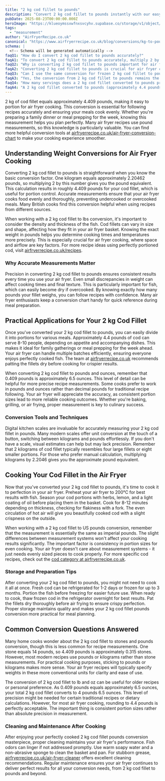 ```yaml
---
title: "2 kg cod fillet to pounds"
description: "Convert 2 kg cod fillet to pounds instantly with our easy guide. Perfect for air fryer recipes and portion planning. Get cooking now!"
pubDate: 2025-08-23T00:00:00.000Z
heroImage: "https://klueoymssxwfnxsvcyhv.supabase.co/storage/v1/object/public/Shmucket/2-kg-cod-fillet-to-pounds.webp"
tags:
  - "measurement"
author: "AirFryerRecipe.co.uk"
canonical: "https://www.airfryerrecipe.co.uk/blog/conversions/kg-to-pounds/2-kg-cod-fillet-to-pounds"
schema: |
  <!-- Schema will be generated automatically -->
faqQ1: "How do I convert 2 kg cod fillet to pounds accurately?"
faqA1: "To convert 2 kg cod fillet to pounds accurately, multiply 2 by 2.20462, which gives you approximately 4.409 pounds. For most practical cooking purposes, rounding to 4.4 pounds is perfectly acceptable. Using a digital kitchen scale with unit conversion capabilities will give you the most precise measurement. Remember that the exact conversion might vary slightly depending on the specific density of your cod fillet."
faqQ2: "Why is converting 2 kg cod fillet to pounds important for air fryer cooking?"
faqA2: "Converting 2 kg cod fillet to pounds is crucial for air fryer cooking because accurate portion sizes ensure even cooking and proper air circulation. Air fryers work best when food pieces are uniformly sized, and knowing the exact weight helps you divide the fillet appropriately. This prevents overcrowding the basket and ensures each piece cooks through perfectly. Consistent measurements also help you follow air fryer recipes accurately, leading to better results every time."
faqQ3: "Can I use the same conversion for frozen 2 kg cod fillet to pounds?"
faqA3: "Yes, the conversion from 2 kg cod fillet to pounds remains the same whether the fish is fresh or frozen. The weight measurement doesn't change based on the fish's temperature state. However, remember that frozen cod may contain some ice crystals that could affect the precise weight slightly. For best results, thaw your cod completely and pat it dry before weighing and cooking. This ensures accurate measurement and proper cooking in your air fryer."
faqQ4: "How many servings does a 2 kg cod fillet converted to pounds provide?"
faqA4: "A 2 kg cod fillet converted to pounds (approximately 4.4 pounds) typically provides 8-10 servings, depending on portion size and appetite. Each serving is generally around 200-250 grams or 7-9 ounces of fish. This makes it perfect for family meals or entertaining guests. When air frying, you may need to cook in batches to avoid overcrowding the basket, which ensures each portion cooks evenly and develops that desirable slight crispness."
---
```

<p>2 kg of cod fillet equals approximately 4.409 pounds, making it easy to portion for air fryer cooking. This conversion is essential for following recipes accurately and ensuring your meals cook evenly. Whether you're preparing a family dinner or meal prepping for the week, knowing this measurement helps you plan perfectly. Many air fryer recipes use pound measurements, so this knowledge is particularly valuable. You can find more helpful conversion tools at <a href="https://www.airfryerrecipe.co.uk/air-fryer-conversion-chart">airfryerrecipe.co.uk/air-fryer-conversion-chart</a> to make your cooking experience smoother.</p>

<h2>Understanding Weight Conversions for Air Fryer Cooking</h2>
<p>Converting 2 kg cod fillet to pounds is straightforward when you know the basic conversion factor. One kilogram equals approximately 2.20462 pounds, so multiplying 2 by this number gives you the pound equivalent. This calculation results in roughly 4.409 pounds for your cod fillet, which is useful for portion control. Accurate measurements ensure that your air fryer cooks food evenly and thoroughly, preventing undercooked or overcooked meals. Many British cooks find this conversion helpful when using recipes from different sources.</p>

<p>When working with a 2 kg cod fillet to lbs conversion, it's important to consider the density and thickness of the fish. Cod fillets can vary in size and shape, affecting how they fit in your air fryer basket. Knowing the exact weight in pounds helps you determine cooking times and temperatures more precisely. This is especially crucial for air fryer cooking, where space and airflow are key factors. For more recipe ideas using perfectly portioned cod, visit <a href="https://www.airfryerrecipe.co.uk/recipes">airfryerrecipe.co.uk/recipes</a>.</p>

<h3>Why Accurate Measurements Matter</h3>
<p>Precision in converting 2 kg cod fillet to pounds ensures consistent results every time you use your air fryer. Even small discrepancies in weight can affect cooking times and final texture. This is particularly important for fish, which can easily become dry if overcooked. By knowing exactly how many pounds your fillet weighs, you can follow recipes with confidence. Many air fryer enthusiasts keep a conversion chart handy for quick reference during meal preparation.</p>

<h2>Practical Applications for Your 2 kg Cod Fillet</h2>
<p>Once you've converted your 2 kg cod fillet to pounds, you can easily divide it into portions for various meals. Approximately 4.4 pounds of cod can serve 8-10 people, depending on appetite and accompanying dishes. This makes it ideal for family gatherings or meal prepping for the week ahead. Your air fryer can handle multiple batches efficiently, ensuring everyone enjoys perfectly cooked fish. The team at <a href="https://www.airfryerrecipe.co.uk">airfryerrecipe.co.uk</a> recommends patting the fillets dry before cooking for crispier results.</p>

<p>When converting 2 kg cod fillet to pounds and ounces, remember that 0.409 pounds is approximately 6.5 ounces. This level of detail can be helpful for more precise recipe measurements. Some cooks prefer to work in pounds and ounces rather than decimal pounds for traditional recipe following. Your air fryer will appreciate the accuracy, as consistent portion sizes lead to more reliable cooking outcomes. Whether you're baking, grilling, or air frying, proper measurement is key to culinary success.</p>

<h3>Conversion Tools and Techniques</h3>
<p>Digital kitchen scales are invaluable for accurately measuring your 2 kg cod fillet in pounds. Many modern scales offer unit conversion at the touch of a button, switching between kilograms and pounds effortlessly. If you don't have a scale, visual estimates can help but may lack precision. Remember that 2 kilograms of cod fillet typically resembles four large fillets or eight smaller portions. For those who prefer manual calculation, multiplying kilograms by 2.2046 gives you the approximate pound equivalent.</p>

<h2>Cooking Your Cod Fillet in the Air Fryer</h2>
<p>Now that you've converted your 2 kg cod fillet to pounds, it's time to cook it to perfection in your air fryer. Preheat your air fryer to 200°C for best results with fish. Season your cod portions with herbs, lemon, and a light coating of oil before placing them in the basket. Cook for 8-12 minutes depending on thickness, checking for flakiness with a fork. The even circulation of hot air will give you beautifully cooked cod with a slight crispness on the outside.</p>

<p>When working with a 2 kg cod fillet to US pounds conversion, remember that the measurement is essentially the same as imperial pounds. The slight differences between measurement systems won't affect your cooking results significantly. The important factor is consistency in portion sizes for even cooking. Your air fryer doesn't care about measurement systems - it just needs evenly sized pieces to cook properly. For more specific cod recipes, check out the <a href="https://www.airfryerrecipe.co.uk/recipe-category/cod">cod category at airfryerrecipe.co.uk</a>.</p>

<h3>Storage and Preparation Tips</h3>
<p>After converting your 2 kg cod fillet to pounds, you might not need to cook it all at once. Fresh cod can be refrigerated for 1-2 days or frozen for up to 3 months. Portion the fish before freezing for easier future use. When ready to cook, thaw frozen cod in the refrigerator overnight for best results. Pat the fillets dry thoroughly before air frying to ensure crispy perfection. Proper storage maintains quality and makes your 2 kg cod fillet pounds conversion more practical for meal planning.</p>

<h2>Common Conversion Questions Answered</h2>
<p>Many home cooks wonder about the 2 kg cod fillet to stones and pounds conversion, though this is less common for recipe measurements. One stone equals 14 pounds, so 4.409 pounds is approximately 0.315 stones. However, most modern recipes use pounds or kilograms rather than stone measurements. For practical cooking purposes, sticking to pounds or kilograms makes more sense. Your air fryer recipes will typically specify weights in these more conventional units for clarity and ease of use.</p>

<p>The conversion of 2 kg cod fillet to lb and oz can be useful for older recipes or personal preference. As 0.409 pounds equals approximately 6.5 ounces, your total 2 kg cod fillet converts to 4 pounds 6.5 ounces. This level of precision might be needed for certain traditional recipes or dietary calculations. However, for most air fryer cooking, rounding to 4.4 pounds is perfectly acceptable. The important thing is consistent portion sizes rather than absolute precision in measurement.</p>

<h3>Cleaning and Maintenance After Cooking</h3>
<p>After enjoying your perfectly cooked 2 kg cod fillet pounds conversion masterpiece, proper cleaning maintains your air fryer's performance. Fish odors can linger if not addressed promptly. Use warm soapy water and a non-abrasive sponge to clean the basket and pan. For stubborn grease, <a href="https://www.airfryerrecipe.co.uk/air-fryer-cleaner">airfryerrecipe.co.uk/air-fryer-cleaner</a> offers excellent cleaning recommendations. Regular maintenance ensures your air fryer continues to deliver perfect results for all your conversion needs, from 2 kg cod fillet to pounds and beyond.</p>
